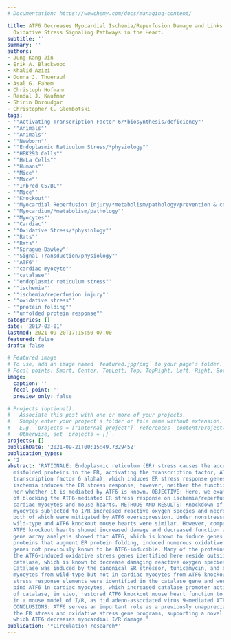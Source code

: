 ```yaml
---
# Documentation: https://wowchemy.com/docs/managing-content/

title: ATF6 Decreases Myocardial Ischemia/Reperfusion Damage and Links ER Stress and
  Oxidative Stress Signaling Pathways in the Heart.
subtitle: ''
summary: ''
authors:
- Jung-Kang Jin
- Erik A. Blackwood
- Khalid Azizi
- Donna J. Thuerauf
- Asal G. Fahem
- Christoph Hofmann
- Randal J. Kaufman
- Shirin Doroudgar
- Christopher C. Glembotski
tags:
- '"Activating Transcription Factor 6/*biosynthesis/deficiency"'
- '"Animals"'
- '"Animals"'
- '"Newborn"'
- '"Endoplasmic Reticulum Stress/*physiology"'
- '"HEK293 Cells"'
- '"HeLa Cells"'
- '"Humans"'
- '"Mice"'
- '"Mice"'
- '"Inbred C57BL"'
- '"Mice"'
- '"Knockout"'
- '"Myocardial Reperfusion Injury/*metabolism/pathology/prevention & control"'
- '"Myocardium/*metabolism/pathology"'
- '"Myocytes"'
- '"Cardiac"'
- '"Oxidative Stress/*physiology"'
- '"Rats"'
- '"Rats"'
- '"Sprague-Dawley"'
- '"Signal Transduction/physiology"'
- '"ATF6"'
- '"cardiac myocyte"'
- '"catalase"'
- '"endoplasmic reticulum stress"'
- '"ischemia"'
- '"ischemia/reperfusion injury"'
- '"oxidative stress"'
- '"protein folding"'
- '"unfolded protein response"'
categories: []
date: '2017-03-01'
lastmod: 2021-09-20T17:15:50-07:00
featured: false
draft: false

# Featured image
# To use, add an image named `featured.jpg/png` to your page's folder.
# Focal points: Smart, Center, TopLeft, Top, TopRight, Left, Right, BottomLeft, Bottom, BottomRight.
image:
  caption: ''
  focal_point: ''
  preview_only: false

# Projects (optional).
#   Associate this post with one or more of your projects.
#   Simply enter your project's folder or file name without extension.
#   E.g. `projects = ["internal-project"]` references `content/project/deep-learning/index.md`.
#   Otherwise, set `projects = []`.
projects: []
publishDate: '2021-09-21T00:15:49.732945Z'
publication_types:
- '2'
abstract: 'RATIONALE: Endoplasmic reticulum (ER) stress causes the accumulation of
  misfolded proteins in the ER, activating the transcription factor, ATF6 (activating
  transcription factor 6 alpha), which induces ER stress response genes. Myocardial
  ischemia induces the ER stress response; however, neither the function of this response
  nor whether it is mediated by ATF6 is known. OBJECTIVE: Here, we examined the effects
  of blocking the ATF6-mediated ER stress response on ischemia/reperfusion (I/R) in
  cardiac myocytes and mouse hearts. METHODS AND RESULTS: Knockdown of ATF6 in cardiac
  myocytes subjected to I/R increased reactive oxygen species and necrotic cell death,
  both of which were mitigated by ATF6 overexpression. Under nonstressed conditions,
  wild-type and ATF6 knockout mouse hearts were similar. However, compared with wild-type,
  ATF6 knockout hearts showed increased damage and decreased function after I/R. Mechanistically,
  gene array analysis showed that ATF6, which is known to induce genes encoding ER
  proteins that augment ER protein folding, induced numerous oxidative stress response
  genes not previously known to be ATF6-inducible. Many of the proteins encoded by
  the ATF6-induced oxidative stress genes identified here reside outside the ER, including
  catalase, which is known to decrease damaging reactive oxygen species in the heart.
  Catalase was induced by the canonical ER stressor, tunicamycin, and by I/R in cardiac
  myocytes from wild-type but not in cardiac myocytes from ATF6 knockout mice. ER
  stress response elements were identified in the catalase gene and were shown to
  bind ATF6 in cardiac myocytes, which increased catalase promoter activity. Overexpression
  of catalase, in vivo, restored ATF6 knockout mouse heart function to wild-type levels
  in a mouse model of I/R, as did adeno-associated virus 9-mediated ATF6 overexpression.
  CONCLUSIONS: ATF6 serves an important role as a previously unappreciated link between
  the ER stress and oxidative stress gene programs, supporting a novel mechanism by
  which ATF6 decreases myocardial I/R damage.'
publication: '*Circulation research*'
---
```

